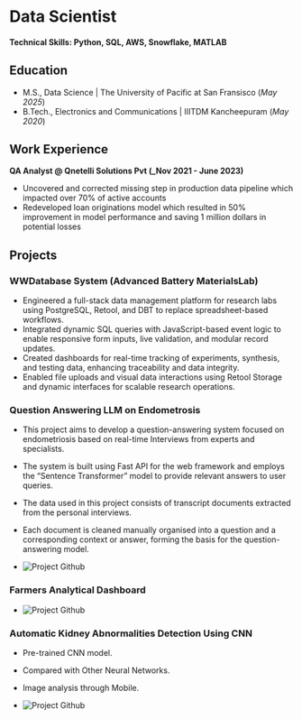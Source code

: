 # Data Scientist

#### Technical Skills: Python, SQL, AWS, Snowflake, MATLAB

## Education
- M.S., Data Science | The University of Pacific at San Fransisco (_May 2025_)								       					        		
- B.Tech., Electronics and Communications | IIITDM Kancheepuram (_May 2020_)

## Work Experience
**QA Analyst @ Qnetelli Solutions Pvt (_Nov 2021 - June 2023)**
- Uncovered and corrected missing step in production data pipeline which impacted over 70% of active accounts
- Redeveloped loan originations model which resulted in 50% improvement in model performance and saving 1 million dollars in potential losses


## Projects
### WWDatabase System (Advanced Battery MaterialsLab)

- Engineered a full-stack data management platform for research labs using PostgreSQL, Retool, and DBT to replace spreadsheet-based workflows.
- Integrated dynamic SQL queries with JavaScript-based event logic to enable responsive form inputs, live validation, and modular record updates.
- Created dashboards for real-time tracking of experiments, synthesis, and testing data, enhancing traceability and data integrity.
- Enabled file uploads and visual data interactions using Retool Storage and dynamic interfaces for scalable research operations.



### Question Answering LLM on Endometrosis

- This project aims to develop a question-answering system focused on endometriosis based on real-time Interviews from experts and specialists.
- The system is built using Fast API for the web framework and employs the “Sentence Transformer” model to provide relevant answers to user queries.
- The data used in this project consists of transcript documents extracted from the personal interviews.
- Each document is cleaned manually organised into a question and a corresponding context or answer, forming the basis for the question-answering model.

- ![Project Github](https://github.com/pridhvipinninti/Endometriosis_Question_Answering)

### Farmers Analytical Dashboard
- ![Project Github]([https://github.com/pridhvipinninti/Endometriosis_Question_Answering](https://github.com/pridhvipinninti/Farmers-Analytical-Dashboard))

  
### Automatic Kidney Abnormalities Detection Using CNN

- Pre-trained CNN model.
- Compared with Other Neural Networks.
- Image analysis through Mobile.

- ![Project Github]([https://github.com/pridhvipinninti/Endometriosis_Question_Answering](https://github.com/pridhvipinninti/Automatic-Kidney-Abnormalities-Detection-using-CNN))
